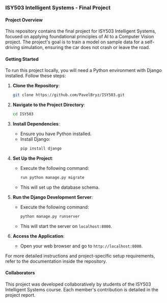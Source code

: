 ### ISY503 Intelligent Systems - Final Project

#### Project Overview
This repository contains the final project for ISY503 Intelligent Systems, focused on applying foundational principles of AI to a Computer Vision project. The project's goal is to train a model on sample data for a self-driving simulation, ensuring the car does not crash or leave the road.

#### Getting Started
To run this project locally, you will need a Python environment with Django installed. Follow these steps:

1. **Clone the Repository**: 
   ```bash
   git clone https://github.com/PavelBryz/ISY503.git
   ```

2. **Navigate to the Project Directory**: 
   ```bash
   cd ISY503
   ```

3. **Install Dependencies**:
   - Ensure you have Python installed. 
   - Install Django: 
     ```bash
     pip install django
     ```

4. **Set Up the Project**:
   - Execute the following command: 
     ```bash
     run python manage.py migrate
     ```
   - This will set up the database schema.
6. **Run the Django Development Server**:
   - Execute the following command: 
     ```bash
     python manage.py runserver
     ```
   - This will start the server on `localhost:8000`.

5. **Access the Application**:
   - Open your web browser and go to `http://localhost:8000`.

For more detailed instructions and project-specific setup requirements, refer to the documentation inside the repository.

#### Collaborators
This project was developed collaboratively by students of the ISY503 Intelligent Systems course. Each member's contribution is detailed in the project report.
